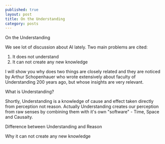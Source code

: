 ```yaml
---
published: true
layout: post
title: On the Understanding
category: posts
---
```


On the Understanding

We see lot of discussion about AI lately. Two main problems are cited: 

1. It does not understand
2. It can not create any new knowledge

I will show you why does two things are closely related and they are noticed by Arthur Schopenhauer who wrote extensively about faculty of Understanding 200 years ago, but whose insights are very relevant.

What is Understanding?

Shortly, Understanding is a knowledge of cause and effect taken directly from perception not reason. Actually Understanding creates our perception from raw senses by combining them with it's own "software" - Time, Space and Causaity. 


Difference between Understanding and Reason

Why it can not create any new knowledge



